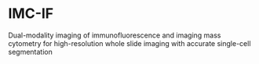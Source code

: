 # IMC-IF
Dual-modality imaging of immunofluorescence and imaging mass cytometry for high-resolution whole slide imaging with accurate single-cell segmentation
